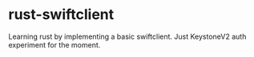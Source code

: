 # rust-swiftclient

Learning rust by implementing a basic swiftclient. Just KeystoneV2 auth experiment for the moment.
